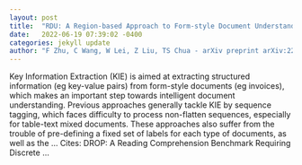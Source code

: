 ```yaml
---
layout: post
title:  "RDU: A Region-based Approach to Form-style Document Understanding"
date:   2022-06-19 07:39:02 -0400
categories: jekyll update
author: "F Zhu, C Wang, W Lei, Z Liu, TS Chua - arXiv preprint arXiv:2206.06890, 2022"
---
```

Key Information Extraction (KIE) is aimed at extracting structured information (eg key-value pairs) from form-style documents (eg invoices), which makes an important step towards intelligent document understanding. Previous approaches generally tackle KIE by sequence tagging, which faces difficulty to process non-flatten sequences, especially for table-text mixed documents. These approaches also suffer from the trouble of pre-defining a fixed set of labels for each type of documents, as well as the …
Cites: ‪DROP: A Reading Comprehension Benchmark Requiring Discrete …‬  
